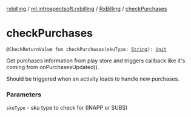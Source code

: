 [rxbilling](../../index.md) / [ml.introspectsoft.rxbilling](../index.md) / [RxBilling](index.md) / [checkPurchases](./check-purchases.md)

# checkPurchases

`@CheckReturnValue fun checkPurchases(skuType: `[`String`](https://kotlinlang.org/api/latest/jvm/stdlib/kotlin/-string/index.html)`): `[`Unit`](https://kotlinlang.org/api/latest/jvm/stdlib/kotlin/-unit/index.html)

Get purchases information from play store and triggers callback like it's coming from
onPurchasesUpdated().

Should be triggered when an activity loads to handle new purchases.

### Parameters

`skuType` - sku type to check for (INAPP or SUBS)